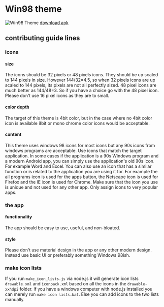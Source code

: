 # Win98 theme
![Win98 Theme](https://github.com/mrrar/win98theme/screenshot.png "Win98 Theme!")
[download apk](https://github.com/mrrar/win98theme/master.zip)
## contributing guide lines
### icons
#### size
The icons should be 32 pixels or 48 pixels icons. They should be up scaled to 144 pixels in size.
However 144/32=4.5, so when 32 pixels icons are up scaled to 144 pixels, its pixels are not all perfectly sized.
48 pixel icons are much better as 144/48=3. So if you have a choice go with the 48 pixel icon.
Please don't use 16 pixel icons as they are to small.
#### color depth
The target of this theme is 4bit color, but in the case where no 4bit color icon is available 8bit or mono chrome color icons would be acceptable.
#### content
This theme uses windows 98 icons for most icons but any 90s icons from windows programs are acceptable.
Use icons that match the target application.
In some cases if the application is a 90s Windows program and a modern Android app, you can simply use the application's old 90s icon.
For example Word and Excel.
You can also use an icon that has a similar function or is related to the application you are using it for.
For example the all programs icon is used for the apps button, the Netscape icon is used for Firefox and the IE icon is used for Chrome.
Make sure that the icon you use is unique and not used for any other app.
Only assign icons to very popular apps.
### the app
#### functionality
The app should be easy to use, useful, and non-bloated. 
#### style
Please don't use material design in the app or any other modern design. 
Instead use basic UI or preferably something Windows 98ish.
### make icon lists
If you run `make_icon_lists.js` via node.js it will generate icon lists `drawable.xml` and `iconpack.xml` based on all the icons in the `drawable-xxhdpi` folder.
If you have a windows computer with node.js installed you can merely run `make icon lists.bat`.
Else you can add icons to the two lists manually.